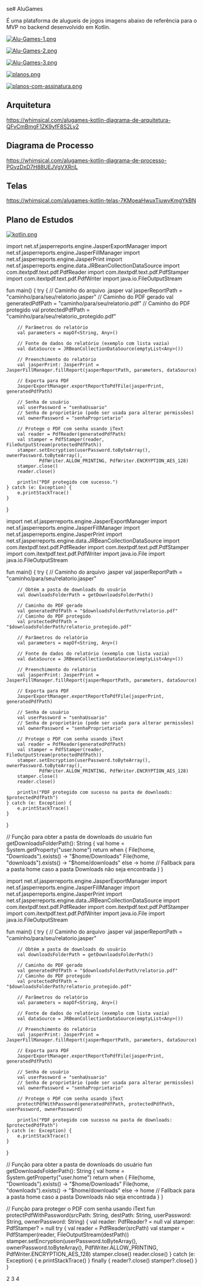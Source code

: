 se# AluGames

É uma plataforma de alugueis de jogos imagens abaixo de referência para o MVP no backend desenvolvido em Kotlin.


[![Alu-Games-1.png](https://i.postimg.cc/pdr2xqFP/Alu-Games-1.png)](https://postimg.cc/DWVVPQ6N)

[![Alu-Games-2.png](https://i.postimg.cc/tRWxntrX/Alu-Games-2.png)](https://postimg.cc/3WrRPp56)

[![Alu-Games-3.png](https://i.postimg.cc/NFdY2zSJ/Alu-Games-3.png)](https://postimg.cc/QKKvR0X1)    

[![planos.png](https://i.postimg.cc/xdpPGQ2y/planos.png)](https://postimg.cc/5Hvv1Zj6)

[![planos-com-assinatura.png](https://i.postimg.cc/fRw76yWf/planos-com-assinatura.png)](https://postimg.cc/N5zrXgHK)


## Arquitetura

https://whimsical.com/alugames-kotlin-diagrama-de-arquitetura-QFvCmBmgF1ZK9yfF8S2Ly2

## Diagrama de Processo

https://whimsical.com/alugames-kotlin-diagrama-de-processo-PGyzDxD7H88UEJVgVXRrjL

## Telas

https://whimsical.com/alugames-kotlin-telas-7KMoeaHwuxTiuwvKmgYkBN

## Plano de Estudos

[![kotlin.png](https://i.postimg.cc/8k0BxZ8t/kotlin.png)](https://postimg.cc/YjQWWfCW)




import net.sf.jasperreports.engine.JasperExportManager
import net.sf.jasperreports.engine.JasperFillManager
import net.sf.jasperreports.engine.JasperPrint
import net.sf.jasperreports.engine.data.JRBeanCollectionDataSource
import com.itextpdf.text.pdf.PdfReader
import com.itextpdf.text.pdf.PdfStamper
import com.itextpdf.text.pdf.PdfWriter
import java.io.FileOutputStream

fun main() {
    try {
        // Caminho do arquivo .jasper
        val jasperReportPath = "caminho/para/seu/relatorio.jasper"
        // Caminho do PDF gerado
        val generatedPdfPath = "caminho/para/seu/relatorio.pdf"
        // Caminho do PDF protegido
        val protectedPdfPath = "caminho/para/seu/relatorio_protegido.pdf"
        
        // Parâmetros do relatório
        val parameters = mapOf<String, Any>()
        
        // Fonte de dados do relatório (exemplo com lista vazia)
        val dataSource = JRBeanCollectionDataSource(emptyList<Any>())
        
        // Preenchimento do relatório
        val jasperPrint: JasperPrint = JasperFillManager.fillReport(jasperReportPath, parameters, dataSource)
        
        // Exporta para PDF
        JasperExportManager.exportReportToPdfFile(jasperPrint, generatedPdfPath)
        
        // Senha de usuário
        val userPassword = "senhaUsuario"
        // Senha de proprietário (pode ser usada para alterar permissões)
        val ownerPassword = "senhaProprietario"
        
        // Protege o PDF com senha usando iText
        val reader = PdfReader(generatedPdfPath)
        val stamper = PdfStamper(reader, FileOutputStream(protectedPdfPath))
        stamper.setEncryption(userPassword.toByteArray(), ownerPassword.toByteArray(),
                PdfWriter.ALLOW_PRINTING, PdfWriter.ENCRYPTION_AES_128)
        stamper.close()
        reader.close()
        
        println("PDF protegido com sucesso.")
    } catch (e: Exception) {
        e.printStackTrace()
    }
}






import net.sf.jasperreports.engine.JasperExportManager
import net.sf.jasperreports.engine.JasperFillManager
import net.sf.jasperreports.engine.JasperPrint
import net.sf.jasperreports.engine.data.JRBeanCollectionDataSource
import com.itextpdf.text.pdf.PdfReader
import com.itextpdf.text.pdf.PdfStamper
import com.itextpdf.text.pdf.PdfWriter
import java.io.File
import java.io.FileOutputStream

fun main() {
    try {
        // Caminho do arquivo .jasper
        val jasperReportPath = "caminho/para/seu/relatorio.jasper"
        
        // Obtém a pasta de downloads do usuário
        val downloadsFolderPath = getDownloadsFolderPath()
        
        // Caminho do PDF gerado
        val generatedPdfPath = "$downloadsFolderPath/relatorio.pdf"
        // Caminho do PDF protegido
        val protectedPdfPath = "$downloadsFolderPath/relatorio_protegido.pdf"
        
        // Parâmetros do relatório
        val parameters = mapOf<String, Any>()
        
        // Fonte de dados do relatório (exemplo com lista vazia)
        val dataSource = JRBeanCollectionDataSource(emptyList<Any>())
        
        // Preenchimento do relatório
        val jasperPrint: JasperPrint = JasperFillManager.fillReport(jasperReportPath, parameters, dataSource)
        
        // Exporta para PDF
        JasperExportManager.exportReportToPdfFile(jasperPrint, generatedPdfPath)
        
        // Senha de usuário
        val userPassword = "senhaUsuario"
        // Senha de proprietário (pode ser usada para alterar permissões)
        val ownerPassword = "senhaProprietario"
        
        // Protege o PDF com senha usando iText
        val reader = PdfReader(generatedPdfPath)
        val stamper = PdfStamper(reader, FileOutputStream(protectedPdfPath))
        stamper.setEncryption(userPassword.toByteArray(), ownerPassword.toByteArray(),
                PdfWriter.ALLOW_PRINTING, PdfWriter.ENCRYPTION_AES_128)
        stamper.close()
        reader.close()
        
        println("PDF protegido com sucesso na pasta de downloads: $protectedPdfPath")
    } catch (e: Exception) {
        e.printStackTrace()
    }
}

// Função para obter a pasta de downloads do usuário
fun getDownloadsFolderPath(): String {
    val home = System.getProperty("user.home")
    return when {
        File(home, "Downloads").exists() -> "$home/Downloads"
        File(home, "downloads").exists() -> "$home/downloads"
        else -> home // Fallback para a pasta home caso a pasta Downloads não seja encontrada
    }
}






import net.sf.jasperreports.engine.JasperExportManager
import net.sf.jasperreports.engine.JasperFillManager
import net.sf.jasperreports.engine.JasperPrint
import net.sf.jasperreports.engine.data.JRBeanCollectionDataSource
import com.itextpdf.text.pdf.PdfReader
import com.itextpdf.text.pdf.PdfStamper
import com.itextpdf.text.pdf.PdfWriter
import java.io.File
import java.io.FileOutputStream

fun main() {
    try {
        // Caminho do arquivo .jasper
        val jasperReportPath = "caminho/para/seu/relatorio.jasper"
        
        // Obtém a pasta de downloads do usuário
        val downloadsFolderPath = getDownloadsFolderPath()
        
        // Caminho do PDF gerado
        val generatedPdfPath = "$downloadsFolderPath/relatorio.pdf"
        // Caminho do PDF protegido
        val protectedPdfPath = "$downloadsFolderPath/relatorio_protegido.pdf"
        
        // Parâmetros do relatório
        val parameters = mapOf<String, Any>()
        
        // Fonte de dados do relatório (exemplo com lista vazia)
        val dataSource = JRBeanCollectionDataSource(emptyList<Any>())
        
        // Preenchimento do relatório
        val jasperPrint: JasperPrint = JasperFillManager.fillReport(jasperReportPath, parameters, dataSource)
        
        // Exporta para PDF
        JasperExportManager.exportReportToPdfFile(jasperPrint, generatedPdfPath)
        
        // Senha de usuário
        val userPassword = "senhaUsuario"
        // Senha de proprietário (pode ser usada para alterar permissões)
        val ownerPassword = "senhaProprietario"
        
        // Protege o PDF com senha usando iText
        protectPdfWithPassword(generatedPdfPath, protectedPdfPath, userPassword, ownerPassword)
        
        println("PDF protegido com sucesso na pasta de downloads: $protectedPdfPath")
    } catch (e: Exception) {
        e.printStackTrace()
    }
}

// Função para obter a pasta de downloads do usuário
fun getDownloadsFolderPath(): String {
    val home = System.getProperty("user.home")
    return when {
        File(home, "Downloads").exists() -> "$home/Downloads"
        File(home, "downloads").exists() -> "$home/downloads"
        else -> home // Fallback para a pasta home caso a pasta Downloads não seja encontrada
    }
}

// Função para proteger o PDF com senha usando iText
fun protectPdfWithPassword(srcPath: String, destPath: String, userPassword: String, ownerPassword: String) {
    val reader: PdfReader? = null
    val stamper: PdfStamper? = null
    try {
        val reader = PdfReader(srcPath)
        val stamper = PdfStamper(reader, FileOutputStream(destPath))
        stamper.setEncryption(userPassword.toByteArray(), ownerPassword.toByteArray(),
                PdfWriter.ALLOW_PRINTING, PdfWriter.ENCRYPTION_AES_128)
        stamper.close()
        reader.close()
    } catch (e: Exception) {
        e.printStackTrace()
    } finally {
        reader?.close()
        stamper?.close()
    }
}




2
3
4
<property name="net.sf.jasperreports.export.pdf.encrypted" value="True"/>
<property name="net.sf.jasperreports.export.pdf.128.bit.key" value="True"/>
<property name="net.sf.jasperreports.export.pdf.user.password" value="mySuperPass"/>
<property name="net.sf.jasperreports.export.pdf.owner.password" value="mySuperPass"/>
